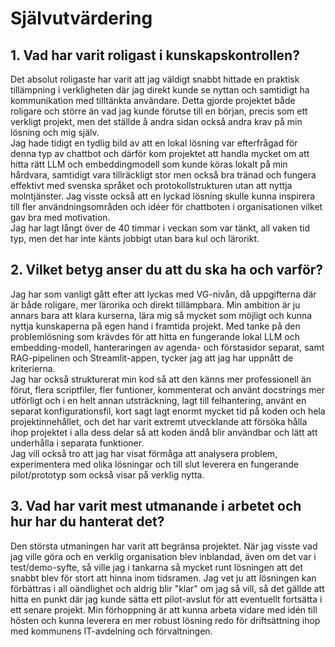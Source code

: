 # Självutvärdering

## 1. Vad har varit roligast i kunskapskontrollen?
Det absolut roligaste har varit att jag väldigt snabbt hittade en praktisk tillämpning i verkligheten där jag direkt kunde se nyttan och samtidigt ha kommunikation med tilltänkta användare. Detta gjorde projektet både roligare och större än vad jag kunde förutse till en början, precis som ett verkligt projekt, men det ställde å andra sidan också andra krav på min lösning och mig själv.<br> 
Jag hade tidigt en tydlig bild av att en lokal lösning var efterfrågad för denna typ av chattbot och därför kom projektet att handla mycket om att hitta rätt LLM och embeddingmodell som kunde köras lokalt på min hårdvara, samtidigt vara tillräckligt stor men också bra tränad och fungera effektivt med svenska språket och protokollstrukturen utan att nyttja molntjänster. Jag visste också att en lyckad lösning skulle kunna inspirera till fler användningsområden och idéer för chattboten i organisationen vilket gav bra med motivation.<br> 
Jag har lagt långt över de 40 timmar i veckan som var tänkt, all vaken tid typ, men det har inte känts jobbigt utan bara kul och lärorikt. 

## 2. Vilket betyg anser du att du ska ha och varför?
Jag har som vanligt gått efter att lyckas med VG-nivån, då uppgifterna där är både roligare, mer lärorika och direkt tillämpbara. Min ambition är ju annars bara att klara kurserna, lära mig så mycket som möjligt och kunna nyttja kunskaperna på egen hand i framtida projekt. Med tanke på den problemlösning som krävdes för att hitta en fungerande lokal LLM och embedding-modell, hanteraringen av agenda- och förstasidor separat, samt RAG-pipelinen och Streamlit-appen, tycker jag att jag har uppnått de kriterierna.<br> 
Jag har också strukturerat min kod så att den känns mer professionell än förut, flera scriptfiler, fler funtioner, kommenterat och använt docstrings mer utförligt och i en helt annan utsträckning, lagt till felhantering, använt en separat konfigurationsfil, kort sagt lagt enormt mycket tid på koden och hela projektinnehållet, och det har varit extremt utvecklande att försöka hålla ihop projektet i alla dess delar så att koden ändå blir användbar och lätt att underhålla i separata funktioner.<br>
Jag vill också tro att jag har visat förmåga att analysera problem, experimentera med olika lösningar och till slut leverera en fungerande pilot/prototyp som också visar på verklig nytta.

## 3. Vad har varit mest utmanande i arbetet och hur har du hanterat det?
Den största utmaningen har varit att begränsa projektet. När jag visste vad jag ville göra och en verklig organisation blev inblandad, även om det var i test/demo-syfte, så ville jag i tankarna så mycket runt lösningen att det snabbt blev för stort att hinna inom tidsramen. Jag vet ju att lösningen kan förbättras i all oändlighet och aldrig blir "klar" om jag så vill, så det gällde att hitta en punkt där jag kunde sätta ett pilot-avslut för att eventuellt fortsätta i ett senare projekt. Min förhoppning är att kunna arbeta vidare med idén till hösten och kunna leverera en mer robust lösning redo för driftsättning ihop med kommunens IT-avdelning och förvaltningen.
